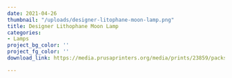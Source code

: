 ```yaml
---
date: 2021-04-26
thumbnail: "/uploads/designer-litophane-moon-lamp.png"
title: Designer Lithophane Moon Lamp
categories:
- Lamps
project_bg_color: ''
project_fg_color: ''
download_link: https://media.prusaprinters.org/media/prints/23859/packs/93889_2d229fee-40fe-4512-8372-ef291b3e9968/designer-lithophane-moon-lamp-model_files.zip#_ga=2.174824998.529317066.1619385758-1521836024.1614377370

---
```

